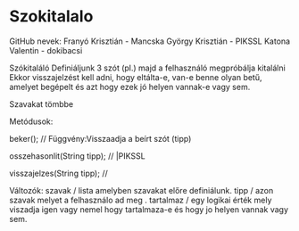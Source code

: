 # Szokitalalo

GitHub nevek:
Franyó Krisztián - Mancska
György Krisztián - PIKSSL
Katona Valentin  - dokibacsi


Szókitaláló
Definiáljunk 3 szót (pl.) majd a felhasználó megpróbálja kitalálni
Ekkor visszajelzést kell adni, hogy eltálta-e, van-e benne olyan betű, amelyet begépelt és azt hogy ezek jó helyen vannak-e vagy sem.

Szavakat tömbbe

Metódusok:

beker(); // Függvény:Visszaadja a beírt szót (tipp)

osszehasonlit(String tipp); // |PIKSSL

visszajelzes(String tipp); // 

Változók:
szavak / lista amelyben szavakat előre definiálunk.
tipp / azon szavak melyet a felhasználo ad meg .
tartalmaz / egy logikai érték mely viszadja igen vagy nemel hogy tartalmaza-e és hogy jo helyen vannak vagy sem.


